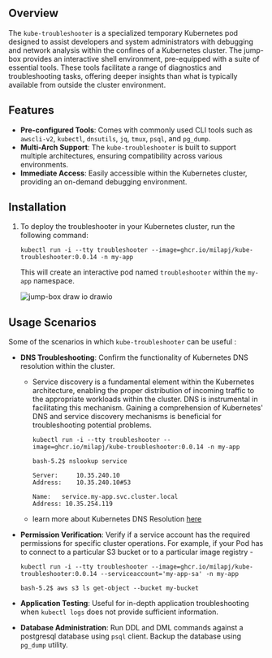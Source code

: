 ## Overview

The `kube-troubleshooter` is a specialized temporary Kubernetes pod designed to assist developers and system administrators with debugging and network analysis within the confines of a Kubernetes cluster. The jump-box provides an interactive shell environment, pre-equipped with a suite of essential tools. These tools facilitate a range of diagnostics and troubleshooting tasks, offering deeper insights than what is typically available from outside the cluster environment.

## Features

- **Pre-configured Tools**: Comes with commonly used CLI tools such as `awscli-v2`, `kubectl`, `dnsutils`, `jq`, `tmux`, `psql`, and `pg_dump`.
- **Multi-Arch Support**: The `kube-troubleshooter` is built to support multiple architectures, ensuring compatibility across various environments. 
- **Immediate Access**: Easily accessible within the Kubernetes cluster, providing an on-demand debugging environment.

## Installation

1. To deploy the troubleshooter in your Kubernetes cluster, run the following command:

    ```shell
    kubectl run -i --tty troubleshooter --image=ghcr.io/milapj/kube-troubleshooter:0.0.14 -n my-app
    ```

   This will create an interactive pod named `troubleshooter` within the `my-app` namespace.

   ![jump-box draw io drawio](https://github.com/milapj/kube-troubleshooter/assets/9828402/ad75ac8f-b666-4d91-a5ba-20470afe38bf)

## Usage Scenarios

Some of the scenarios in which `kube-troubleshooter` can be useful :

- **DNS Troubleshooting**: Confirm the functionality of Kubernetes DNS resolution within the cluster.

  - Service discovery is a fundamental element within the Kubernetes architecture, enabling the proper distribution of incoming traffic to the appropriate workloads within the cluster. DNS is instrumental in facilitating this mechanism. Gaining a comprehension of Kubernetes' DNS and service discovery mechanisms is beneficial for troubleshooting potential problems.

    ```shell
    kubectl run -i --tty troubleshooter --image=ghcr.io/milapj/kube-troubleshooter:0.0.14 -n my-app

    bash-5.2$ nslookup service

    Server:		10.35.240.10
    Address:	10.35.240.10#53

    Name:	service.my-app.svc.cluster.local
    Address: 10.35.254.119
    ```
  - learn more about Kubernetes DNS Resolution [here](https://kubernetes.io/docs/tasks/administer-cluster/dns-debugging-resolution/)


- **Permission Verification**: Verify if a service account has the required permissions for specific cluster operations. For example, if your Pod has to connect to a particular S3 bucket or to a particular image registry -
    ```shell
    kubectl run -i --tty troubleshooter --image=ghcr.io/milapj/kube-troubleshooter:0.0.14 --serviceaccount='my-app-sa' -n my-app
    
    bash-5.2$ aws s3 ls get-object --bucket my-bucket
    ```
- **Application Testing**: Useful for in-depth application troubleshooting when `kubectl logs` does not provide sufficient information. 

- **Database Administration**: Run DDL and DML commands against a postgresql database using `psql` client. Backup the database using `pg_dump` utility.

